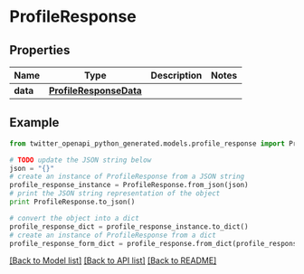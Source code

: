 # ProfileResponse


## Properties

Name | Type | Description | Notes
------------ | ------------- | ------------- | -------------
**data** | [**ProfileResponseData**](ProfileResponseData.md) |  | 

## Example

```python
from twitter_openapi_python_generated.models.profile_response import ProfileResponse

# TODO update the JSON string below
json = "{}"
# create an instance of ProfileResponse from a JSON string
profile_response_instance = ProfileResponse.from_json(json)
# print the JSON string representation of the object
print ProfileResponse.to_json()

# convert the object into a dict
profile_response_dict = profile_response_instance.to_dict()
# create an instance of ProfileResponse from a dict
profile_response_form_dict = profile_response.from_dict(profile_response_dict)
```
[[Back to Model list]](../README.md#documentation-for-models) [[Back to API list]](../README.md#documentation-for-api-endpoints) [[Back to README]](../README.md)


